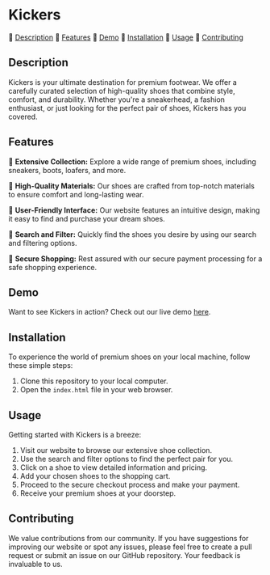 # Kickers

👟 [Description](#description)
👟 [Features](#features)
👟 [Demo](#demo)
👟 [Installation](#installation)
👟 [Usage](#usage)
👟 [Contributing](#contributing)

## Description

Kickers is your ultimate destination for premium footwear. We offer a carefully curated selection of high-quality shoes that combine style, comfort, and durability. Whether you're a sneakerhead, a fashion enthusiast, or just looking for the perfect pair of shoes, Kickers has you covered.

## Features

👟 **Extensive Collection:** Explore a wide range of premium shoes, including sneakers, boots, loafers, and more.

👟 **High-Quality Materials:** Our shoes are crafted from top-notch materials to ensure comfort and long-lasting wear.

👟 **User-Friendly Interface:** Our website features an intuitive design, making it easy to find and purchase your dream shoes.

👟 **Search and Filter:** Quickly find the shoes you desire by using our search and filtering options.

👟 **Secure Shopping:** Rest assured with our secure payment processing for a safe shopping experience.

## Demo

Want to see Kickers in action? Check out our live demo [here](https://rahmaaaan.github.io/Kickers/).

## Installation

To experience the world of premium shoes on your local machine, follow these simple steps:

1. Clone this repository to your local computer.
2. Open the `index.html` file in your web browser.

## Usage

Getting started with Kickers is a breeze:

1. Visit our website to browse our extensive shoe collection.
2. Use the search and filter options to find the perfect pair for you.
3. Click on a shoe to view detailed information and pricing.
4. Add your chosen shoes to the shopping cart.
5. Proceed to the secure checkout process and make your payment.
6. Receive your premium shoes at your doorstep.

## Contributing

We value contributions from our community. If you have suggestions for improving our website or spot any issues, please feel free to create a pull request or submit an issue on our GitHub repository. Your feedback is invaluable to us.
